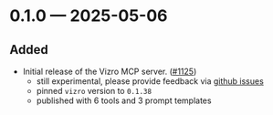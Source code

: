 <a id='changelog-0.1.0'></a>

# 0.1.0 — 2025-05-06

## Added

- Initial release of the Vizro MCP server. ([#1125](https://github.com/mckinsey/vizro/pull/1125))
    - still experimental, please provide feedback via [github issues](https://github.com/mckinsey/vizro/issues)
    - pinned `vizro` version to `0.1.38`
    - published with 6 tools and 3 prompt templates
